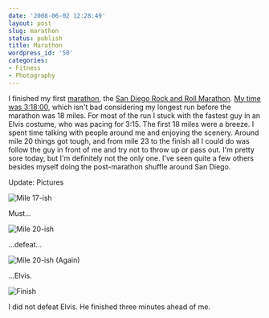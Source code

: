 ```yaml
---
date: '2008-06-02 12:28:49'
layout: post
slug: marathon
status: publish
title: Marathon
wordpress_id: '50'
categories:
- Fitness
- Photography
---
```


I finished my first [marathon](http://en.wikipedia.org/wiki/Marathon), the [San Diego Rock and Roll Marathon](http://www.rnrmarathon.com/). [My time was 3:18:00](http://www.liveraceresults.com/LiveElite/RunnersWindow.asp?Bib=3314), which isn't bad considering my longest run before the marathon was 18 miles. For most of the run I stuck with the fastest guy in an Elvis costume, who was pacing for 3:15. The first 18 miles were a breeze. I spent time talking with people around me and enjoying the scenery. Around mile 20 things got tough, and from mile 23 to the finish all I could do was follow the guy in front of me and try not to throw up or pass out. I'm pretty sore today, but I'm definitely not the only one. I've seen quite a few others besides myself doing the post-marathon shuffle around San Diego.

Update: Pictures

![Mile 17-ish](/images/31327-1293-008f.jpg)

Must...

![Mile 20-ish](/images/31327-2592-030f.jpg)

...defeat...

![Mile 20-ish (Again)](/images/31327-3459-010f.jpg)

...Elvis.

![Finish](/images/31327-103-035f.jpg)

I did not defeat Elvis. He finished three minutes ahead of me.
